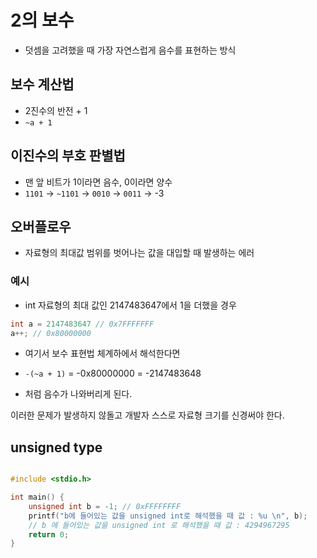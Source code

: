 # 2의 보수

- 덧셈을 고려했을 때 가장 자연스럽게 음수를 표현하는 방식

## 보수 계산법

- 2진수의 반전 + 1
- `~a + 1`

## 이진수의 부호 판별법

- 맨 앞 비트가 1이라면 음수, 0이라면 양수
- `1101` -> `~1101` -> `0010` -> `0011` -> -3

## 오버플로우

- 자료형의 최대값 범위를 벗어나는 값을 대입할 때 발생하는 에러

### 예시

- int 자료형의 최대 값인 2147483647에서 1을 더했을 경우

```c
int a = 2147483647 // 0x7FFFFFFF
a++; // 0x80000000
```

- 여기서 보수 표현법 체계하에서 해석한다면 

- `-(~a + 1)` = -0x80000000 = -2147483648
- 처럼 음수가 나와버리게 된다.

이러한 문제가 발생하지 않돌고 개발자 스스로 자료형 크기를 신경써야 한다.

## unsigned type

```c

#include <stdio.h>

int main() {
    unsigned int b = -1; // 0xFFFFFFFF
    printf("b에 들어있는 값을 unsigned int로 해석했을 때 값 : %u \n", b);
    // b 에 들어있는 값을 unsigned int 로 해석했을 때 값 : 4294967295 
    return 0;
}

```